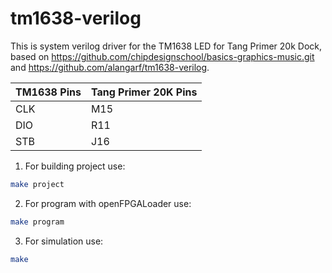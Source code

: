 # tm1638-verilog
This is system verilog driver for the TM1638 LED for Tang Primer 20k Dock, based on https://github.com/chipdesignschool/basics-graphics-music.git and https://github.com/alangarf/tm1638-verilog.

TM1638 Pins | Tang Primer 20K Pins
------------ | -------------
CLK | M15
DIO | R11
STB | J16


1. For building project use:
```bash
make project
```

2. For program with openFPGALoader use:
```bash
make program
```

3. For simulation use:
```bash
make
```
